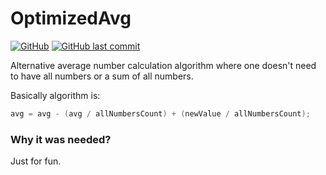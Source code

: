 # OptimizedAvg
[![GitHub](https://img.shields.io/github/license/Paklausk/OptimizedAvg?style=for-the-badge)](https://github.com/Paklausk/OptimizedAvg/blob/master/LICENSE)
[![GitHub last commit](https://img.shields.io/github/last-commit/Paklausk/OptimizedAvg.svg?style=for-the-badge)]()
 
 Alternative average number calculation algorithm where one doesn't need to have all numbers or a sum of all numbers.

Basically algorithm is:
```csharp
avg = avg - (avg / allNumbersCount) + (newValue / allNumbersCount);
```

### Why it was needed?
Just for fun.
